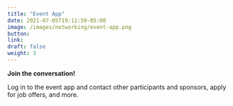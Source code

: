 ```yaml
---
title: "Event App"
date: 2021-07-05T19:11:59-05:00
image: /images/networking/event-app.png
button: 
link: 
draft: false
weight: 3
---
```


**Join the conversation!**

Log in to the event app and contact other participants and sponsors, apply for job offers, and more.
